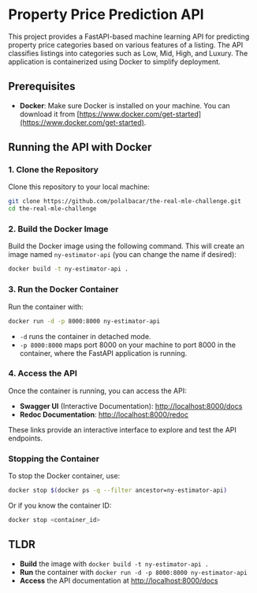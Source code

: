 # Property Price Prediction API

This project provides a FastAPI-based machine learning API for predicting property price categories based on various features of a listing. The API classifies listings into categories such as Low, Mid, High, and Luxury. 
The application is containerized using Docker to simplify deployment.

## Prerequisites

- **Docker**: Make sure Docker is installed on your machine. You can download it from [https://www.docker.com/get-started](https://www.docker.com/get-started).

## Running the API with Docker

### 1. Clone the Repository

Clone this repository to your local machine:

```bash
git clone https://github.com/polalbacar/the-real-mle-challenge.git
cd the-real-mle-challenge
```

### 2. Build the Docker Image

Build the Docker image using the following command. This will create an image named `ny-estimator-api` (you can change the name if desired):

```bash
docker build -t ny-estimator-api .
```

### 3. Run the Docker Container

Run the container with:

```bash
docker run -d -p 8000:8000 ny-estimator-api
```

- `-d` runs the container in detached mode.
- `-p 8000:8000` maps port 8000 on your machine to port 8000 in the container, where the FastAPI application is running.

### 4. Access the API

Once the container is running, you can access the API:

- **Swagger UI** (Interactive Documentation): [http://localhost:8000/docs](http://localhost:8000/docs)
- **Redoc Documentation**: [http://localhost:8000/redoc](http://localhost:8000/redoc)

These links provide an interactive interface to explore and test the API endpoints.

### Stopping the Container

To stop the Docker container, use:

```bash
docker stop $(docker ps -q --filter ancestor=ny-estimator-api)
```

Or if you know the container ID:

```bash
docker stop <container_id>
```

## TLDR

- **Build** the image with `docker build -t ny-estimator-api .`
- **Run** the container with `docker run -d -p 8000:8000 ny-estimator-api`
- **Access** the API documentation at [http://localhost:8000/docs](http://localhost:8000/docs)